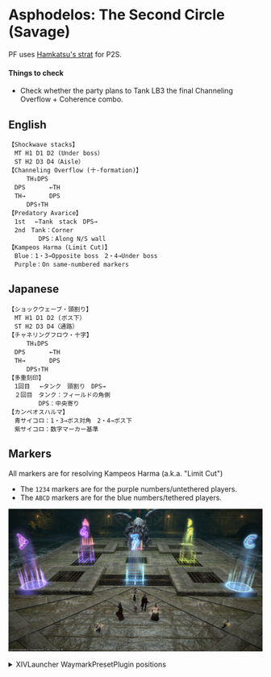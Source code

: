 # Asphodelos: The Second Circle (Savage)

PF uses [Hamkatsu's strat](https://www.youtube.com/watch?v=KJZNVq_aVzI) for P2S.

#### Things to check

- Check whether the party plans to Tank LB3 the final Channeling Overflow + Coherence combo.

## English

```
【Shockwave stacks】
　MT H1 D1 D2 (Under boss）
　ST H2 D3 D4（Aisle）
【Channeling Overflow (十-formation)】
　　　TH↓DPS
　DPS　　　　←TH
　TH→　　　　DPS
　　　DPS↑TH
【Predatory Avarice】
　1st　 ←Tank　stack　DPS→
　2nd　Tank：Corner
　　　　　DPS：Along N/S wall
【Kampeos Harma (Limit Cut)】
　Blue：1・3→Opposite boss　2・4→Under boss
　Purple：On same-numbered markers
```

## Japanese

```
【ショックウェーブ・頭割り】
　MT H1 D1 D2 (ボス下）
　ST H2 D3 D4（通路）
【チャネリングフロウ・十字】
　　　TH↓DPS
　DPS　　　　←TH
　TH→　　　　DPS
　　　DPS↑TH
【多重刻印】
　1回目　 ←タンク　頭割り　DPS→
　２回目　タンク：フィールドの角側
　　　　　DPS：中央寄り
【カンペオスハルマ】
　青サイコロ：1・3→ボス対角　2・4→ボス下
　紫サイコロ：数字マーカー基準
```

## Markers

All markers are for resolving Kampeos Harma (a.k.a. "Limit Cut")

- The `1234` markers are for the purple numbers/untethered players.
- The `ABCD` markers are for the blue numbers/tethered players.

![](images/markers.jpg)
<details>
  <summary>XIVLauncher WaymarkPresetPlugin positions</summary>

  ```
  {"Name":"P2S","MapID":811,"A":{"X":87.5,"Y":0.5,"Z":87.5,"ID":0,"Active":true},"B":{"X":112.5,"Y":0.5,"Z":87.5,"ID":1,"Active":true},"C":{"X":112.5,"Y":0.5,"Z":112.5,"ID":2,"Active":true},"D":{"X":87.5,"Y":0.5,"Z":112.5,"ID":3,"Active":true},"One":{"X":100.0,"Y":0.0,"Z":90.5,"ID":4,"Active":true},"Two":{"X":109.5,"Y":0.0,"Z":100.0,"ID":5,"Active":true},"Three":{"X":100.0,"Y":0.0,"Z":109.5,"ID":6,"Active":true},"Four":{"X":90.5,"Y":0.0,"Z":100.0,"ID":7,"Active":true}}
  ```
</details>